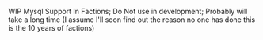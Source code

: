 WIP Mysql Support In Factions; Do Not use in development; Probably will take a long time (I assume I'll soon find out the reason no one has done this is the 10 years of factions)
